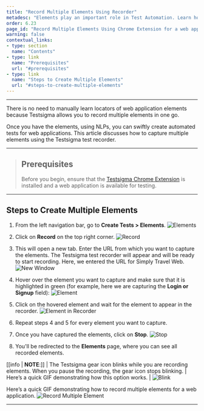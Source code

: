 ```yaml
---
title: "Record Multiple Elements Using Recorder"
metadesc: "Elements play an important role in Test Automation. Learn how to create elements using Testsigma's test recorder extension for a Web Application."
order: 6.23
page_id: "Record Multiple Elements Using Chrome Extension for a web application"
warning: false
contextual_links:
- type: section
  name: "Contents"
- type: link
  name: "Prerequisites"
  url: "#prerequisites"
- type: link
  name: "Steps to Create Multiple Elements"
  url: "#steps-to-create-multiple-elements"
---
```


---

There is no need to manually learn locators of web application elements because Testsigma allows you to record multiple elements in one go. 

Once you have the elements, using NLPs, you can swiftly create automated tests for web applications. This article discusses how to capture multiple elements using the Testsigma test recorder.

---


> ## **Prerequisites**
>
>
> Before you begin, ensure that the [Testsigma Chrome Extension](https://testsigma.com/docs/test-step-recorder/install-chrome-extension/) is installed and a web application is available for testing.


---


## **Steps to Create Multiple Elements**

1. From the left navigation bar, go to **Create Tests > Elements**.
![Elements](https://s3.amazonaws.com/static-docs.testsigma.com/new_images/projects/applications/rmenavelem.png)

2. Click on **Record** on the top right corner. 
![Record](https://s3.amazonaws.com/static-docs.testsigma.com/new_images/projects/applications/rmecorec.png)

3. This will open a new tab. Enter the URL from which you want to capture the elements. The Testsigma test recorder will appear and will be ready to start recording. Here, we entered the URL for Simply Travel Web.
![New Window](https://s3.amazonaws.com/static-docs.testsigma.com/new_images/projects/applications/rmenwrec.png)

4. Hover over the element you want to capture and make sure that it is highlighted in green (for example, here we are capturing the **Login or Signup** field):
![Element](https://s3.amazonaws.com/static-docs.testsigma.com/new_images/projects/applications/rmeloselm.png)

5. Click on the hovered element and wait for the element to appear in the recorder.
![Element in Recorder](https://s3.amazonaws.com/static-docs.testsigma.com/new_images/projects/applications/rmecoelm.png)

6. Repeat steps 4 and 5 for every element you want to capture.

7. Once you have captured the elements, click on **Stop**.
![Stop](https://s3.amazonaws.com/static-docs.testsigma.com/new_images/projects/applications/rmesrec.png)

8. You'll be redirected to the **Elements** page, where you can see all recorded elements.


[[info | **NOTE**:]]
| The Testsigma gear icon blinks while you are recording elements. When you pause the recording, the gear icon stops blinking. 
| Here’s a quick GIF demonstrating how this option works. 
| ![Blink](https://s3.amazonaws.com/static-docs.testsigma.com/new_images/projects/applications/RecorderBlink.gif)


Here’s a quick GIF demonstrating how to record multiple elements for a web application. 
![Record Multiple Element](https://s3.amazonaws.com/static-docs.testsigma.com/new_images/projects/applications/RecordMultipleElements.gif)



---